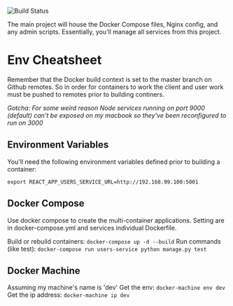 ![Build Status](https://travis-ci.org/neilb14/flask_microservices-main.svg?branch=master)

The main project will house the Docker Compose files, Nginx config, and any admin scripts. Essentially, you'll manage all services from this project.

# Env Cheatsheet
Remember that the Docker build context is set to the master branch on Github remotes. So in order for containers to work the client and user work must be pushed to remotes prior to building continers.

*Gotcha: For some weird reason Node services running on port 9000 (default) can't be exposed on my macbook so they've been reconfigured to run on 3000*

## Environment Variables
You'll need the following environment variables defined prior to building a container:
```
export REACT_APP_USERS_SERVICE_URL=http://192.168.99.100:5001
```

## Docker Compose
Use docker compose to create the multi-container applications. Setting are in docker-compose.yml and services individual Dockerfile.

Build or rebuild containers: ```docker-compose up -d --build```
Run commands (like test): ```docker-compose run users-service python manage.py test```

## Docker Machine
Assuming my machine's name is 'dev'
Get the env: ```docker-machine env dev```
Get the ip address: ```docker-machine ip dev```
